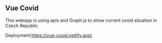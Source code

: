 ## Vue Covid
This webapp is using apis and Graph.js to show current covid situation in Czech Republic

Deployment:https://vue-covid.netlify.app/
